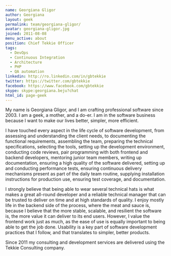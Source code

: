 ```yaml
---
name: Georgiana Gligor
author: Georgiana
layout: geek
permalink: team/georgiana-gligor/
avatar: georgiana-gligor.jpg
joined: 2011-08-08
menu_active: about
position: Chief Tekkie Officer
tags:
  - DevOps
  - Continuous Integration
  - Architecture
  - PHP
  - QA automation
linkedin: http://ro.linkedin.com/in/gbtekkie
twitter: https://twitter.com/gbtekkie
facebook: https://www.facebook.com/gbtekkie
skype: skype:georgiana.beju?chat
html_id: page-geek
---
```

My name is Georgiana Gligor, and I am crafting professional software since 2003. I am a geek, a mother, and a do-er. I am in the software business because I want to make our lives better, simpler, more efficient.

I have touched every aspect in the life cycle of software development, from assessing and understanding the client needs, to documenting the functional requirements, assembling the team, preparing the technical specifications, selecting the tools, setting up the development environment, conducting code reviews, pair programming with both frontend and backend developers, mentoring junior team members, writing up documentation, ensuring a high quality of the software delivered, setting up and conducting performance tests, ensuring continuous delivery mechanisms present as part of the daily team routine, supplying installation instructions for production use, ensuring test coverage, and documentation.

I strongly believe that being able to wear several technical hats is what makes a great all-round developer and a reliable technical manager that can be trusted to deliver on time and at high standards of quality. I enjoy mostly life in the backend side of the process, where the meat and sauce is, because I believe that the more stable, scalable, and resilient the software is, the more value it can deliver to its end users. However, I value the frontend work just as much, as the ease of use is equally important to being able to get the job done. Usability is a key part of software development practices that I follow, and that translates to simpler, better products.

Since 2011 my consulting and development services are delivered using the Tekkie Consulting company.
